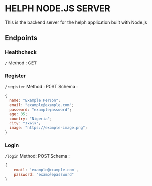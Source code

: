 # HELPH NODE.JS SERVER

This is the backend server for the helph application built with Node.js

## Endpoints

### Healthcheck

``` / ```
Method : GET

### Register

``` /register ```
Method : POST
Schema :

```javascript
{      
  name: "Example Person";
  email: "example@example.com";
  password: "examplepassword";
  age: 35;
  country: "Nigeria";
  city: "Ikeja";
  image: "https://example-image.png"; 
}
```

### Login

``` /login ```
Method: POST
Schema :

```javascript
{
    email: 'example@example.com',
    password: "examplepassword"
}
```
